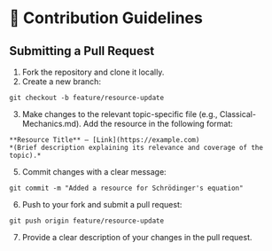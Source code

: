 # 📝 Contribution Guidelines

## Submitting a Pull Request

1. Fork the repository and clone it locally.
2. Create a new branch:

```
git checkout -b feature/resource-update
```

3. Make changes to the relevant topic-specific file (e.g., Classical-Mechanics.md). Add the resource in the following format:

```
**Resource Title** – [Link](https://example.com)
*(Brief description explaining its relevance and coverage of the topic).*
```

5. Commit changes with a clear message:

```
git commit -m "Added a resource for Schrödinger's equation"
```

6. Push to your fork and submit a pull request:

```
git push origin feature/resource-update
```

7. Provide a clear description of your changes in the pull request.
